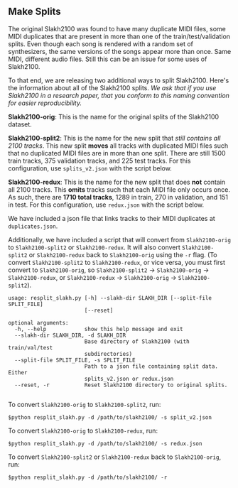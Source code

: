 ## Make Splits

The original Slakh2100 was found to have many duplicate MIDI files, some MIDI duplicates that are present
in more than one of the train/test/validation splits.
Even though each song is rendered with a random set of synthesizers, the same versions of the songs appear
more than once. Same MIDI, different audio files. Still this can be an issue for some uses of Slakh2100.

To that end, we are releasing two additional ways to split Slakh2100. Here's the information about
all of the Slakh2100 splits. _We ask that if you use Slakh2100 in a research paper, that you conform
to this naming convention for easier reproducibility._

**Slakh2100-orig**: This is the name for the original splits of the Slakh2100 dataset.

**Slakh2100-split2**: This is the name for the new split that _still contains all 2100 tracks_. This new split
**moves** all tracks with duplicated MIDI files such that no duplicated MIDI files are in more than one split.
There are still 1500 train tracks, 375 validation tracks, and 225 test tracks. For this configuration, use
`splits_v2.json` with the script below.

**Slakh2100-redux**: This is the name for the new split that does **not** contain all 2100 tracks. This **omits**
tracks such that each MIDI file only occurs once. As such, there are **1710 total tracks**, 1289 in train,
270 in validation, and 151 in test. For this configuration, use `redux.json` with the script below.

We have included a json file that links tracks to their MIDI duplicates at `duplicates.json`.

Additionally, we have included a script that will convert from `Slakh2100-orig` to `Slakh2100-split2` or `Slakh2100-redux`.
It will also convert `Slakh2100-split2` or `Slakh2100-redux` back to `Slakh2100-orig` using the `-r` flag.
(To convert `Slakh2100-split2` to `Slakh2100-redux`, or vice versa, you must first convert to `Slakh2100-orig`,
so `Slakh2100-split2` -> `Slakh2100-orig` -> `Slakh2100-redux`, or `Slakh2100-redux` -> `Slakh2100-orig` -> `Slakh2100-split2`).

```
usage: resplit_slakh.py [-h] --slakh-dir SLAKH_DIR [--split-file SPLIT_FILE]
                        [--reset]

optional arguments:
  -h, --help            show this help message and exit
  --slakh-dir SLAKH_DIR, -d SLAKH_DIR
                        Base directory of Slakh2100 (with train/val/test
                        subdirectories)
  --split-file SPLIT_FILE, -s SPLIT_FILE
                        Path to a json file containing split data. Either
                        splits_v2.json or redux.json
  --reset, -r           Reset Slakh2100 directory to original splits.


```

To convert `Slakh2100-orig` to `Slakh2100-split2`, run:

```
$python resplit_slakh.py -d /path/to/slakh2100/ -s split_v2.json
```

To convert `Slakh2100-orig` to `Slakh2100-redux`, run:

```
$python resplit_slakh.py -d /path/to/slakh2100/ -s redux.json
```

To convert `Slakh2100-split2` or `Slakh2100-redux` back to `Slakh2100-orig`, run:

```
$python resplit_slakh.py -d /path/to/slakh2100/ -r
```
